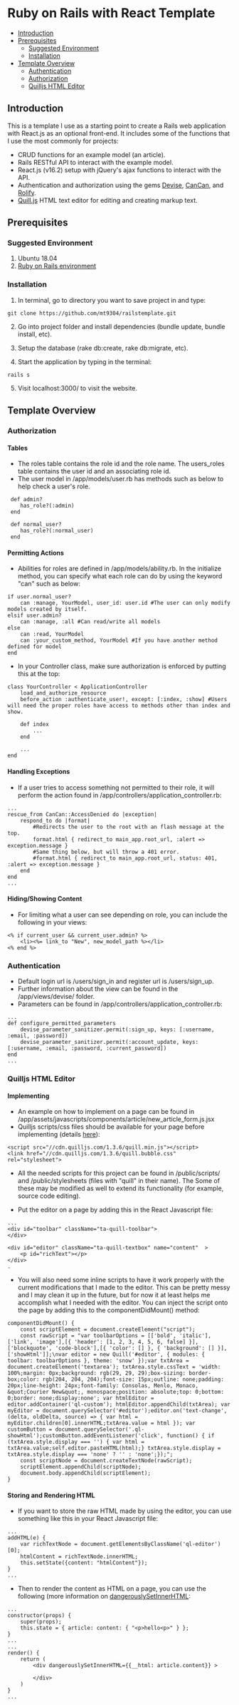 # Ruby on Rails with React Template 

- [Introduction](#introduction)
- [Prerequisites](#prerequisites)
	- [Suggested Environment](#suggested-environment)
	- [Installation](#installation)
- [Template Overview](#template-overview)
	- [Authentication](#authentication)
	- [Authorization](#authorization)
	- [Quilljs HTML Editor](#quilljs-html-editor)

## Introduction

This is a template I use as a starting point to create a Rails web application with React.js as an optional front-end. It includes some of the functions that I use the most commonly for projects: 

- CRUD functions for an example model (an article). 
- Rails RESTful API to interact with the example model. 
- React.js (v16.2) setup with jQuery's ajax functions to interact with the API. 
- Authentication and authorization using the gems [Devise](https://github.com/plataformatec/devise), [CanCan](https://github.com/ryanb/cancan), and [Rolify](https://github.com/RolifyCommunity/rolify). 
- [Quill.js](https://quilljs.com/docs/quickstart/) HTML text editor for editing and creating markup text. 

## Prerequisites

### Suggested Environment

1. Ubuntu 18.04
2. [Ruby on Rails environment](http://installfest.railsbridge.org/installfest/)

### Installation
1. In terminal, go to directory you want to save project in and type: 
```
git clone https://github.com/mt9304/railstemplate.git
```
2. Go into project folder and install dependencies (bundle update, bundle install, etc). 

3. Setup the database (rake db:create, rake db:migrate, etc). 

4. Start the application by typing in the terminal: 
```
rails s
```
5. Visit localhost:3000/ to visit the website. 

## Template Overview

### Authorization
#### Tables
- The roles table contains the role id and the role name. The users_roles table contains the user id and an associating role id. 
- The user model in /app/models/user.rb has methods such as below to help check a user's role. 
```
 def admin?
	has_role?(:admin)
 end

 def normal_user?
	has_role?(:normal_user)
 end
```

#### Permitting Actions

- Abilities for roles are defined in /app/models/ability.rb. In the initialize method, you can specify what each role can do by using the keyword "can" such as below: 
```
if user.normal_user?
	can :manage, YourModel, user_id: user.id #The user can only modify models created by itself. 
elsif user.admin?
	can :manage, :all #Can read/write all models
else
	can :read, YourModel
	can :your_custom_method, YourModel #If you have another method defined for model
end
```
- In your Controller class, make sure authorization is enforced by putting this at the top:
```
class YourController < ApplicationController
	load_and_authorize_resource
	before_action :authenticate_user!, except: [:index, :show] #Users will need the proper roles have access to methods other than index and show.

	def index
		...
	end

	...
end
```

#### Handling Exceptions

- If a user tries to access something not permitted to their role, it will perform the action found in /app/controllers/application_controller.rb: 
```
...
rescue_from CanCan::AccessDenied do |exception|
	respond_to do |format|
		#Redirects the user to the root with an flash message at the top. 
		format.html { redirect_to main_app.root_url, :alert => exception.message }
		#Same thing below, but will throw a 401 error. 
		#format.html { redirect_to main_app.root_url, status: 401, :alert => exception.message }
	end
end
...
```

#### Hiding/Showing Content

- For limiting what a user can see depending on role, you can include the following in your views: 
```
<% if current_user && current_user.admin? %>
	<li><%= link_to "New", new_model_path %></li>
<% end %>
```

### Authentication

- Default login url is /users/sign_in and register url is /users/sign_up. 
- Further information about the view can be found in the /app/views/devise/ folder. 
- Parameters can be found in /app/controllers/application_controller.rb: 
```
...
def configure_permitted_parameters
	devise_parameter_sanitizer.permit(:sign_up, keys: [:username, :email, :password])
	devise_parameter_sanitizer.permit(:account_update, keys: [:username, :email, :password, :current_password])
end 
...
```

### Quilljs HTML Editor
#### Implementing
- An example on how to implement on a page can be found in /app/assets/javascripts/components/article/new_article_form.js.jsx
- Quilljs scripts/css files should be available for your page before implementing (details [here](https://quilljs.com/docs/download/)): 

```
<script src="//cdn.quilljs.com/1.3.6/quill.min.js"></script>
<link href="//cdn.quilljs.com/1.3.6/quill.bubble.css" rel="stylesheet">
```
- All the needed scripts for this project can be found in /public/scripts/ and /public/stylesheets (files with "quill" in their name). The Some of these may be modified as well to extend its functionality (for example, source code editing). 

- Put the editor on a page by adding this in the React Javascript file: 
```
...
<div id="toolbar" className="ta-quill-toolbar">
</div>

<div id="editor" className="ta-quill-textbox" name="content"  >
	<p id="richText"></p>
</div>
.
```

- You will also need some inline scripts to have it work properly with the current modifications that I made to the editor. This can be pretty messy and I may clean it up in the future, but for now it at least helps me accomplish what I needed with the editor. You can inject the script onto the page by adding this to the componentDidMount() method: 
```
componentDidMount() {
	const scriptElement = document.createElement("script");
	const rawScript = "var toolbarOptions = [['bold', 'italic'], ['link', 'image'],[{ 'header': [1, 2, 3, 4, 5, 6, false] }],['blockquote', 'code-block'],[{ 'color': [] }, { 'background': [] }],['showHtml']];\nvar editor = new Quill('#editor', { modules: { toolbar: toolbarOptions }, theme: 'snow' });var txtArea = document.createElement('textarea'); txtArea.style.cssText = 'width: 100%;margin: 0px;background: rgb(29, 29, 29);box-sizing: border-box;color: rgb(204, 204, 204);font-size: 15px;outline: none;padding: 20px;line-height: 24px;font-family: Consolas, Menlo, Monaco, &quot;Courier New&quot;, monospace;position: absolute;top: 0;bottom: 0;border: none;display:none'; var htmlEditor = editor.addContainer('ql-custom'); htmlEditor.appendChild(txtArea); var myEditor = document.querySelector('#editor');editor.on('text-change', (delta, oldDelta, source) => { var html = myEditor.children[0].innerHTML;txtArea.value = html }); var customButton = document.querySelector('.ql-showHtml');customButton.addEventListener('click', function() { if (txtArea.style.display === '') { var html = txtArea.value;self.editor.pasteHTML(html);} txtArea.style.display = txtArea.style.display === 'none' ? '' : 'none';});";
	const scriptNode = document.createTextNode(rawScript);
	scriptElement.appendChild(scriptNode);
	document.body.appendChild(scriptElement);
}
```

#### Storing and Rendering HTML
- If you want to store the raw HTML made by using the editor, you can use something like this in your React Javascript file: 
```
...
addHTML(e) {
	var richTextNode = document.getElementsByClassName('ql-editor')[0];
	htmlContent = richTextNode.innerHTML;
	this.setState({content: "htmlContent"});
}
...
```
- Then to render the content as HTML on a page, you can use the following (more information on [dangerouslySetInnerHTML](https://reactjs.org/docs/dom-elements.html): 
```
...
constructor(props) {
	super(props);
	this.state = { article: content: { "<p>hello<p>" } };
}
...
...
render() {
	return (
		<div dangerouslySetInnerHTML={{__html: article.content}} >

		</div>
	)
}
...
```
